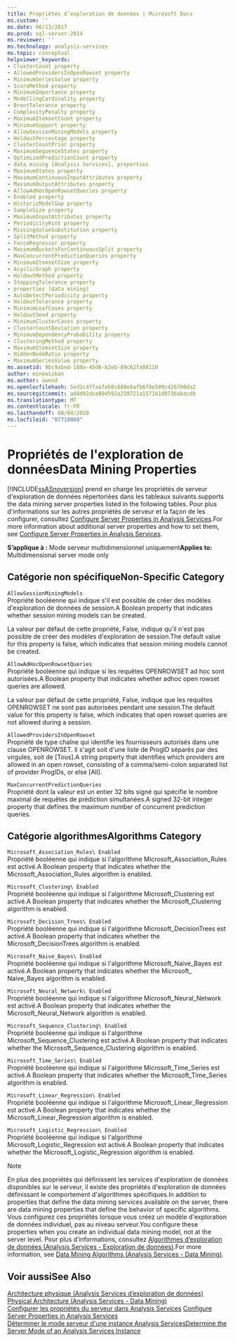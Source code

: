 ```yaml
---
title: Propriétés d’exploration de données | Microsoft Docs
ms.custom: ''
ms.date: 06/13/2017
ms.prod: sql-server-2014
ms.reviewer: ''
ms.technology: analysis-services
ms.topic: conceptual
helpviewer_keywords:
- ClusterCount property
- AllowedProvidersInOpenRowset property
- MinimumSeriesValue property
- ScoreMethod property
- MinimumImportance property
- ModellingCardinality property
- BrentTolerance property
- ComplexityPenalty property
- MaximumItemsetCount property
- MinimumSupport property
- AllowSessionMiningModels property
- HoldoutPercentage property
- ClusterCountPrior property
- MaximumSequenceStates property
- OptimizedPredictionCount property
- data mining [Analysis Services], properties
- MaximumStates property
- MaximumContinuousInputAttributes property
- MaximumOutputAttributes property
- AllowAdHocOpenRowsetQueries property
- Enabled property
- HistoricModelGap property
- SampleSize property
- MaximumInputAttributes property
- PeriodicityHint property
- MissingValueSubstitution property
- SplitMethod property
- ForceRegressor property
- MaximumBucketsForContinuousSplit property
- MaxConcurrentPredictionQueries property
- MinimumItemsetSize property
- AcyclicGraph property
- HoldoutMethod property
- StoppingTolerance property
- properties [data mining]
- AutoDetectPeriodicity property
- HoldoutTolerance property
- MinimumLeafCases property
- HoldoutSeed property
- MinimumClusterCases property
- ClusterCountDeviation property
- MinimumDependencyProbability property
- ClusteringMethod property
- MaximumItemsetSize property
- HiddenNodeRatio property
- MaximumSeriesValue property
ms.assetid: 9bc9abed-180a-4bd8-b2eb-89c62fa88110
author: minewiskan
ms.author: owend
ms.openlocfilehash: 5ed1c47faafeb0c680e6afb6f8e509c426760da2
ms.sourcegitcommit: ad4d92dce894592a259721a1571b1d8736abacdb
ms.translationtype: MT
ms.contentlocale: fr-FR
ms.lasthandoff: 08/04/2020
ms.locfileid: "87710868"
---
```

# <a name="data-mining-properties"></a><span data-ttu-id="1d88d-102">Propriétés de l'exploration de données</span><span class="sxs-lookup"><span data-stu-id="1d88d-102">Data Mining Properties</span></span>
  [!INCLUDE[ssASnoversion](../../includes/ssasnoversion-md.md)] <span data-ttu-id="1d88d-103">prend en charge les propriétés de serveur d'exploration de données répertoriées dans les tableaux suivants.</span><span class="sxs-lookup"><span data-stu-id="1d88d-103">supports the data mining server properties listed in the following tables.</span></span> <span data-ttu-id="1d88d-104">Pour plus d'informations sur les autres propriétés de serveur et la façon de les configurer, consultez [Configure Server Properties in Analysis Services](server-properties-in-analysis-services.md).</span><span class="sxs-lookup"><span data-stu-id="1d88d-104">For more information about additional server properties and how to set them, see [Configure Server Properties in Analysis Services](server-properties-in-analysis-services.md).</span></span>  
  
 <span data-ttu-id="1d88d-105">**S’applique à :** Mode serveur multidimensionnel uniquement</span><span class="sxs-lookup"><span data-stu-id="1d88d-105">**Applies to:** Multidimensional server mode only</span></span>  
  
## <a name="non-specific-category"></a><span data-ttu-id="1d88d-106">Catégorie non spécifique</span><span class="sxs-lookup"><span data-stu-id="1d88d-106">Non-Specific Category</span></span>  
 `AllowSessionMiningModels`  
 <span data-ttu-id="1d88d-107">Propriété booléenne qui indique s'il est possible de créer des modèles d'exploration de données de session.</span><span class="sxs-lookup"><span data-stu-id="1d88d-107">A Boolean property that indicates whether session mining models can be created.</span></span>  
  
 <span data-ttu-id="1d88d-108">La valeur par défaut de cette propriété, False, indique qu'il n'est pas possible de créer des modèles d'exploration de session.</span><span class="sxs-lookup"><span data-stu-id="1d88d-108">The default value for this property is false, which indicates that session mining models cannot be created.</span></span>  
  
 `AllowAdHocOpenRowsetQueries`  
 <span data-ttu-id="1d88d-109">Propriété booléenne qui indique si les requêtes OPENROWSET ad hoc sont autorisées.</span><span class="sxs-lookup"><span data-stu-id="1d88d-109">A Boolean property that indicates whether adhoc open rowset queries are allowed.</span></span>  
  
 <span data-ttu-id="1d88d-110">La valeur par défaut de cette propriété, False, indique que les requêtes OPENROWSET ne sont pas autorisées pendant une session.</span><span class="sxs-lookup"><span data-stu-id="1d88d-110">The default value for this property is false, which indicates that open rowset queries are not allowed during a session.</span></span>  
  
 `AllowedProvidersInOpenRowset`  
 <span data-ttu-id="1d88d-111">Propriété de type chaîne qui identifie les fournisseurs autorisés dans une clause OPENROWSET. Il s'agit soit d'une liste de ProgID séparés par des virgules, soit de [Tous].</span><span class="sxs-lookup"><span data-stu-id="1d88d-111">A string property that identifies which providers are allowed in an open rowset, consisting of a comma/semi-colon separated list of provider ProgIDs, or else [All].</span></span>  
  
 `MaxConcurrentPredictionQueries`  
 <span data-ttu-id="1d88d-112">Propriété dont la valeur est un entier 32 bits signé qui spécifie le nombre maximal de requêtes de prédiction simultanées.</span><span class="sxs-lookup"><span data-stu-id="1d88d-112">A signed 32-bit integer property that defines the maximum number of concurrent prediction queries.</span></span>  
  
## <a name="algorithms-category"></a><span data-ttu-id="1d88d-113">Catégorie algorithmes</span><span class="sxs-lookup"><span data-stu-id="1d88d-113">Algorithms Category</span></span>  
 `Microsoft_Association_Rules\ Enabled`  
 <span data-ttu-id="1d88d-114">Propriété booléenne qui indique si l'algorithme Microsoft_Association_Rules est activé.</span><span class="sxs-lookup"><span data-stu-id="1d88d-114">A Boolean property that indicates whether the Microsoft_Association_Rules algorithm is enabled.</span></span>  
  
 `Microsoft_Clustering\ Enabled`  
 <span data-ttu-id="1d88d-115">Propriété booléenne qui indique si l'algorithme Microsoft_Clustering est activé.</span><span class="sxs-lookup"><span data-stu-id="1d88d-115">A Boolean property that indicates whether the Microsoft_Clustering algorithm is enabled.</span></span>  
  
 `Microsoft_Decision_Trees\ Enabled`  
 <span data-ttu-id="1d88d-116">Propriété booléenne qui indique si l'algorithme Microsoft_DecisionTrees est activé.</span><span class="sxs-lookup"><span data-stu-id="1d88d-116">A Boolean property that indicates whether the Microsoft_DecisionTrees algorithm is enabled.</span></span>  
  
 `Microsoft_Naive_Bayes\ Enabled`  
 <span data-ttu-id="1d88d-117">Propriété booléenne qui indique si l'algorithme Microsoft_Naive_Bayes est activé.</span><span class="sxs-lookup"><span data-stu-id="1d88d-117">A Boolean property that indicates whether the Microsoft_ Naive_Bayes algorithm is enabled.</span></span>  
  
 `Microsoft_Neural_Network\ Enabled`  
 <span data-ttu-id="1d88d-118">Propriété booléenne qui indique si l'algorithme Microsoft_Neural_Network est activé.</span><span class="sxs-lookup"><span data-stu-id="1d88d-118">A Boolean property that indicates whether the Microsoft_Neural_Network algorithm is enabled.</span></span>  
  
 `Microsoft_Sequence_Clustering\ Enabled`  
 <span data-ttu-id="1d88d-119">Propriété booléenne qui indique si l'algorithme Microsoft_Sequence_Clustering est activé.</span><span class="sxs-lookup"><span data-stu-id="1d88d-119">A Boolean property that indicates whether the Microsoft_Sequence_Clustering algorithm is enabled.</span></span>  
  
 `Microsoft_Time_Series\ Enabled`  
 <span data-ttu-id="1d88d-120">Propriété booléenne qui indique si l'algorithme Microsoft_Time_Series est activé.</span><span class="sxs-lookup"><span data-stu-id="1d88d-120">A Boolean property that indicates whether the Microsoft_Time_Series algorithm is enabled.</span></span>  
  
 `Microsoft_Linear_Regression\ Enabled`  
 <span data-ttu-id="1d88d-121">Propriété booléenne qui indique si l'algorithme Microsoft_Linear_Regression est activé.</span><span class="sxs-lookup"><span data-stu-id="1d88d-121">A Boolean property that indicates whether the Microsoft_Linear_Regression algorithm is enabled.</span></span>  
  
 `Microsoft_Logistic_Regression\ Enabled`  
 <span data-ttu-id="1d88d-122">Propriété booléenne qui indique si l'algorithme Microsoft_Logistic_Regression est activé.</span><span class="sxs-lookup"><span data-stu-id="1d88d-122">A Boolean property that indicates whether the Microsoft_Logistic_Regression algorithm is enabled.</span></span>  
  
> [!NOTE]  
>  <span data-ttu-id="1d88d-123">En plus des propriétés qui définissent les services d'exploration de données disponibles sur le serveur, il existe des propriétés d'exploration de données définissant le comportement d'algorithmes spécifiques.</span><span class="sxs-lookup"><span data-stu-id="1d88d-123">In addition to properties that define the data mining services available on the server, there are data mining properties that define the behavior of specific algorithms.</span></span> <span data-ttu-id="1d88d-124">Vous configurez ces propriétés lorsque vous créez un modèle d'exploration de données individuel, pas au niveau serveur.</span><span class="sxs-lookup"><span data-stu-id="1d88d-124">You configure these properties when you create an individual data mining model, not at the server level.</span></span> <span data-ttu-id="1d88d-125">Pour plus d’informations, consultez [Algorithmes d’exploration de données &#40;Analysis Services - Exploration de données&#41;](../data-mining/data-mining-algorithms-analysis-services-data-mining.md).</span><span class="sxs-lookup"><span data-stu-id="1d88d-125">For more information, see [Data Mining Algorithms &#40;Analysis Services - Data Mining&#41;](../data-mining/data-mining-algorithms-analysis-services-data-mining.md).</span></span>  
  
## <a name="see-also"></a><span data-ttu-id="1d88d-126">Voir aussi</span><span class="sxs-lookup"><span data-stu-id="1d88d-126">See Also</span></span>  
 <span data-ttu-id="1d88d-127">[Architecture physique &#40;Analysis Services d’exploration de données&#41;](../data-mining/physical-architecture-analysis-services-data-mining.md) </span><span class="sxs-lookup"><span data-stu-id="1d88d-127">[Physical Architecture &#40;Analysis Services - Data Mining&#41;](../data-mining/physical-architecture-analysis-services-data-mining.md) </span></span>  
 <span data-ttu-id="1d88d-128">[Configurer les propriétés du serveur dans Analysis Services](server-properties-in-analysis-services.md) </span><span class="sxs-lookup"><span data-stu-id="1d88d-128">[Configure Server Properties in Analysis Services](server-properties-in-analysis-services.md) </span></span>  
 [<span data-ttu-id="1d88d-129">Déterminer le mode serveur d'une instance Analysis Services</span><span class="sxs-lookup"><span data-stu-id="1d88d-129">Determine the Server Mode of an Analysis Services Instance</span></span>](../instances/determine-the-server-mode-of-an-analysis-services-instance.md)  
  
  
